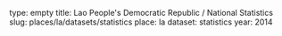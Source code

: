 type: empty
title: Lao People's Democratic Republic / National Statistics
slug: places/la/datasets/statistics
place: la
dataset: statistics
year: 2014
